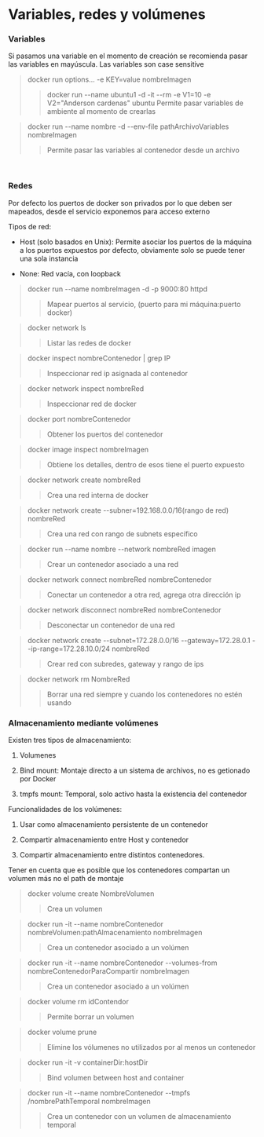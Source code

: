 # Variables, redes y volúmenes


### Variables

Si pasamos una variable en el momento de creación se recomienda pasar las variables en mayúscula.
Las variables son case sensitive

> docker run options... -e KEY=value nombreImagen
>> docker run --name ubuntu1 -d -it --rm -e V1=10 -e V2="Anderson cardenas" ubuntu
>> Permite pasar variables de ambiente al momento de crearlas

> docker run --name nombre -d --env-file pathArchivoVariables nombreImagen
>> Permite pasar las variables al contenedor desde un archivo

<br>

### Redes

Por defecto los puertos de docker son privados por lo que deben ser mapeados, desde el servicio 
exponemos para acceso externo

Tipos de red:

- Host (solo basados en Unix): Permite asociar los puertos de la máquina a los puertos expuestos
por defecto, obviamente solo se puede tener una sola instancia

- None: Red vacía, con loopback

> docker run --name nombreImagen -d -p 9000:80 httpd
>> Mapear puertos al servicio, (puerto para mi máquina:puerto docker)

> docker network ls
>> Listar las redes de docker

> docker inspect nombreContenedor | grep IP
>> Inspeccionar red ip asignada al contenedor

> docker network inspect nombreRed
>> Inspeccionar red de docker

> docker port nombreContenedor
>> Obtener los puertos del contenedor

> docker image inspect nombreImagen
>> Obtiene los detalles, dentro de esos tiene el puerto expuesto

> docker network create nombreRed
>> Crea una red interna de docker

> docker network create --subner=192.168.0.0/16(rango de red) nombreRed
>> Crea una red con rango de subnets específico

> docker run --name nombre --network nombreRed imagen
>> Crear un contenedor asociado a una red

> docker network connect nombreRed nombreContenedor
>> Conectar un contenedor a otra red, agrega otra dirección ip

> docker network disconnect nombreRed nombreContenedor
>> Desconectar un contenedor de una red

> docker network create --subnet=172.28.0.0/16 --gateway=172.28.0.1 --ip-range=172.28.10.0/24 nombreRed
>> Crear red con subredes, gateway y rango de ips

> docker network rm NombreRed
>> Borrar una red siempre y cuando los contenedores no estén usando

### Almacenamiento mediante volúmenes

Existen tres tipos de almacenamiento:

1. Volumenes

2. Bind mount: Montaje directo a un sistema de archivos, no es getionado por Docker

3. tmpfs mount: Temporal, solo activo hasta la existencia del contenedor

Funcionalidades de los volúmenes:

1. Usar como almacenamiento persistente de un contenedor

2. Compartir almacenamiento entre Host y contenedor

3. Compartir almacenamiento entre distintos contenedores.

Tener en cuenta que es posible que los contenedores compartan un volumen más no el path de montaje

> docker volume create NombreVolumen
>> Crea un volumen

> docker run -it --name nombreContenedor nombreVolumen:pathAlmacenamiento nombreImagen
>> Crea un contenedor asociado a un volúmen

> docker run -it --name nombreContenedor --volumes-from nombreContenedorParaCompartir nombreImagen
>> Crea un contenedor asociado a un volúmen

> docker volume rm idContendor
>> Permite borrar un volumen

> docker volume prune
>> Elimine los vólumenes no utilizados por al menos un contenedor

> docker run -it -v containerDir:hostDir
>> Bind volumen between host and container

> docker run -it --name nombreContenedor --tmpfs /nombrePathTemporal nombreImagen
>> Crea un contenedor con un volumen de almacenamiento temporal